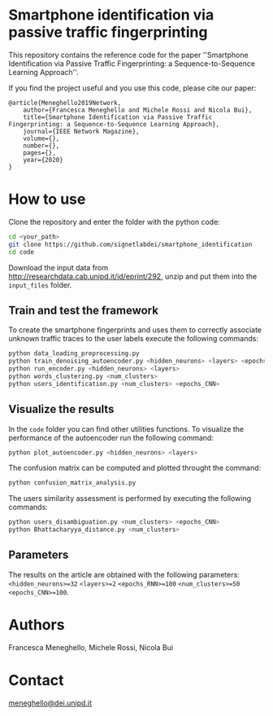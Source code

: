 # Smartphone identification via passive traffic fingerprinting
This repository contains the reference code for the paper ''Smartphone Identification via Passive Traffic Fingerprinting: a Sequence-to-Sequence Learning Approach''.

If you find the project useful and you use this code, please cite our paper:
```
@article{Meneghello2019Network,
	author={Francesca Meneghello and Michele Rossi and Nicola Bui},
	title={Smartphone Identification via Passive Traffic Fingerprinting: a Sequence-to-Sequence Learning Approach},
	journal={IEEE Network Magazine},
	volume={},
	number={},
	pages={},
	year={2020}
}
```

# How to use
Clone the repository and enter the folder with the python code:
```bash
cd <your_path>
git clone https://github.com/signetlabdei/smartphone_identification
cd code
```

Download the input data from http://researchdata.cab.unipd.it/id/eprint/292, unzip and put them into the ```input_files``` folder.

## Train and test the framework
To create the smartphone fingerprints and uses them to correctly associate unknown traffic traces to the user labels execute the following commands: 
```bash
python data_loading_preprocessing.py 
python train_denoising_autoencoder.py <hidden_neurons> <layers> <epochs_RNN>
python run_encoder.py <hidden_neurons> <layers>
python words_clustering.py <num_clusters>
python users_identification.py <num_clusters> <epochs_CNN>
```
## Visualize the results
In the ```code``` folder you can find other utilities functions.
To visualize the performance of the autoencoder run the following command:
```bash
python plot_autoencoder.py <hidden_neurons> <layers>
```
The confusion matrix can be computed and plotted throught the command:
```bash
python confusion_matrix_analysis.py 
```
The users similarity assessment is performed by executing the following commands:
```bash
python users_disambiguation.py <num_clusters> <epochs_CNN>
python Bhattacharyya_distance.py <num_clusters> 
```

## Parameters
The results on the article are obtained with the following parameters: ```<hidden_neurons>=32``` ```<layers>=2``` ```<epochs_RNN>=100``` ```<num_clusters>=50``` ```<epochs_CNN>=100```.

# Authors
Francesca Meneghello, Michele Rossi, Nicola Bui

# Contact
meneghello@dei.unipd.it
